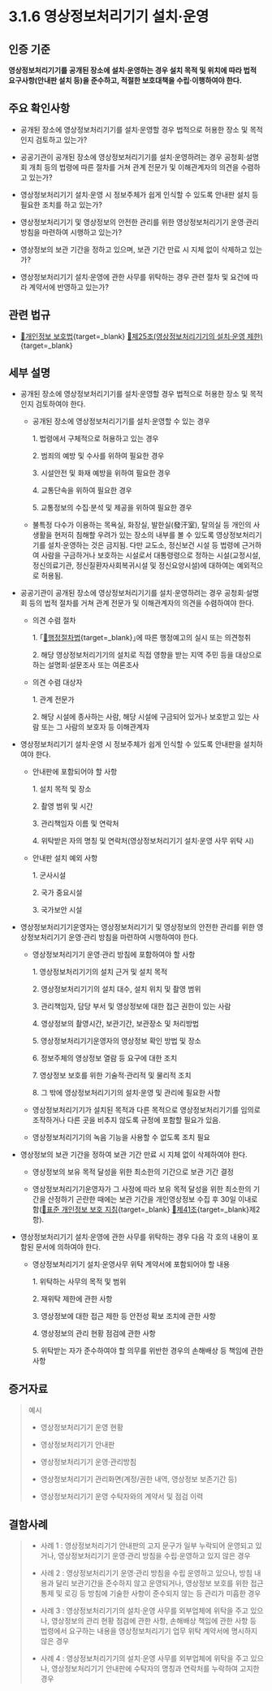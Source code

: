 # 3.1.6 영상정보처리기기 설치·운영

## 인증 기준

**영상정보처리기기를 공개된 장소에 설치·운영하는 경우 설치 목적 및 위치에 따라 법적 요구사항(안내판 설치 등)을 준수하고, 적절한 보호대책을 수립·이행하여야 한다.**

## 주요 확인사항

- 공개된 장소에 영상정보처리기기를 설치·운영할 경우 법적으로 허용한 장소 및 목적인지 검토하고 있는가?

- 공공기관이 공개된 장소에 영상정보처리기기를 설치·운영하려는 경우 공청회·설명회 개최 등의 법령에 따른 절차를 거쳐 관계 전문가 및 이해관계자의 의견을 수렴하고 있는가?

- 영상정보처리기기 설치·운영 시 정보주체가 쉽게 인식할 수 있도록 안내판 설치 등 필요한 조치를 하고 있는가?

- 영상정보처리기기 및 영상정보의 안전한 관리를 위한 영상정보처리기기 운영·관리 방침을 마련하여 시행하고 있는가?

- 영상정보의 보관 기간을 정하고 있으며, 보관 기간 만료 시 지체 없이 삭제하고 있는가?

- 영상정보처리기기 설치·운영에 관한 사무를 위탁하는 경우 관련 절차 및 요건에 따라 계약서에 반영하고 있는가?

## 관련 법규

- [🔗개인정보 보호법][개인정보 보호법 제25조]{target=_blank} [🔗제25조(영상정보처리기기의 설치·운영 제한)][개인정보 보호법 제25조 부분]{target=_blank}

## 세부 설명

- 공개된 장소에 영상정보처리기기를 설치·운영할 경우 법적으로 허용한 장소 및 목적인지 검토하여야 한다.

    - 공개된 장소에 영상정보처리기기를 설치·운영할 수 있는 경우

        1\. 법령에서 구체적으로 허용하고 있는 경우

        2\. 범죄의 예방 및 수사를 위하여 필요한 경우

        3\. 시설안전 및 화재 예방을 위하여 필요한 경우

        4\. 교통단속을 위하여 필요한 경우

        5\. 교통정보의 수집·분석 및 제공을 위하여 필요한 경우

    - 불특정 다수가 이용하는 목욕실, 화장실, 발한실(發汗室), 탈의실 등 개인의 사생활을 현저히 침해할 우려가 있는 장소의 내부를 볼 수 있도록 영상정보처리기기를 설치·운영하는 것은 금지됨. 다만 교도소, 정신보건 시설 등 법령에 근거하여 사람을 구금하거나 보호하는 시설로서 대통령령으로 정하는 시설(교정시설, 정신의료기관, 정신질환자사회복귀시설 및 정신요양시설)에 대하여는 예외적으로 허용됨.

- 공공기관이 공개된 장소에 영상정보처리기기를 설치·운영하려는 경우 공청회·설명회 등의 법적 절차를 거쳐 관계 전문가 및 이해관계자의 의견을 수렴하여야 한다.

    - 의견 수렴 절차

        1\. ｢[🔗행정절차법][행정절차법]{target=_blank}｣에 따른 행정예고의 실시 또는 의견청취

        2\. 해당 영상정보처리기기의 설치로 직접 영향을 받는 지역 주민 등을 대상으로 하는 설명회·설문조사 또는 여론조사

    - 의견 수렴 대상자

        1\. 관계 전문가

        2\. 해당 시설에 종사하는 사람, 해당 시설에 구금되어 있거나 보호받고 있는 사람 또는 그 사람의 보호자 등 이해관계자

- 영상정보처리기기 설치·운영 시 정보주체가 쉽게 인식할 수 있도록 안내판을 설치하여야 한다.

    - 안내판에 포함되어야 할 사항

        1\. 설치 목적 및 장소

        2\. 촬영 범위 및 시간

        3\. 관리책임자 이름 및 연락처

        4\. 위탁받은 자의 명칭 및 연락처(영상정보처리기기 설치·운영 사무 위탁 시)

    - 안내판 설치 예외 사항

        1\. 군사시설

        2\. 국가 중요시설

        3\. 국가보안 시설

- 영상정보처리기기운영자는 영상정보처리기기 및 영상정보의 안전한 관리를 위한 영상정보처리기기 운영·관리 방침을 마련하여 시행하여야 한다.

    - 영상정보처리기기 운영·관리 방침에 포함하여야 할 사항

        1\. 영상정보처리기기의 설치 근거 및 설치 목적

        2\. 영상정보처리기기의 설치 대수, 설치 위치 및 촬영 범위

        3\. 관리책임자, 담당 부서 및 영상정보에 대한 접근 권한이 있는 사람

        4\. 영상정보의 촬영시간, 보관기간, 보관장소 및 처리방법

        5\. 영상정보처리기기운영자의 영상정보 확인 방법 및 장소

        6\. 정보주체의 영상정보 열람 등 요구에 대한 조치

        7\. 영상정보 보호를 위한 기술적·관리적 및 물리적 조치

        8\. 그 밖에 영상정보처리기기의 설치·운영 및 관리에 필요한 사항

    - 영상정보처리기기가 설치된 목적과 다른 목적으로 영상정보처리기기를 임의로 조작하거나 다른 곳을 비추지 않도록 규정에 포함할 필요가 있음.

    - 영상정보처리기기의 녹음 기능을 사용할 수 없도록 조치 필요

- 영상정보의 보관 기간을 정하여 보관 기간 만료 시 지체 없이 삭제하여야 한다.

    - 영상정보의 보유 목적 달성을 위한 최소한의 기간으로 보관 기간 결정

    - 영상정보처리기기운영자가 그 사정에 따라 보유 목적 달성을 위한 최소한의 기간을 산정하기 곤란한 때에는 보관 기간을 개인영상정보 수집 후 30일 이내로 함([🔗표준 개인정보 보호 지침][표준 개인정보 보호지침 제41조]{target=_blank} [🔗제41조][표준 개인정보 보호지침 제41조]{target=_blank}제2항).

- 영상정보처리기기 설치·운영에 관한 사무를 위탁하는 경우 다음 각 호의 내용이 포함된 문서에 의하여야 한다.

    - 영상정보처리기기 설치·운영사무 위탁 계약서에 포함되어야 할 내용

        1\. 위탁하는 사무의 목적 및 범위

        2\. 재위탁 제한에 관한 사항

        3\. 영상정보에 대한 접근 제한 등 안전성 확보 조치에 관한 사항

        4\. 영상정보의 관리 현황 점검에 관한 사항

        5\. 위탁받는 자가 준수하여야 할 의무를 위반한 경우의 손해배상 등 책임에 관한 사항

## 증거자료

> 예시
>
> - 영상정보처리기기 운영 현황
>
> - 영상정보처리기기 안내판
>
> - 영상정보처리기기 운영·관리방침
>
> - 영상정보처리기기 관리화면(계정/권한 내역, 영상정보 보존기간 등)
>
> - 영상정보처리기기 운영 수탁자와의 계약서 및 점검 이력

## 결함사례

> - 사례 1 : 영상정보처리기기 안내판의 고지 문구가 일부 누락되어 운영되고 있거나, 영상정보처리기기 운영·관리 방침을 수립·운영하고 있지 않은 경우
>
> - 사례 2 : 영상정보처리기기 운영·관리 방침을 수립 운영하고 있으나, 방침 내용과 달리 보관기간을 준수하지 않고 운영되거나, 영상정보 보호를 위한 접근통제 및 로깅 등 방침에 기술한 사항이 준수되지 않는 등 관리가 미흡한 경우
>
> - 사례 3 : 영상정보처리기기의 설치·운영 사무를 외부업체에 위탁을 주고 있으나, 영상정보의 관리 현황 점검에 관한 사항, 손해배상 책임에 관한 사항 등 법령에서 요구하는 내용을 영상정보처리기기 업무 위탁 계약서에 명시하지 않은 경우
>
> - 사례 4 : 영상정보처리기기의 설치·운영 사무를 외부업체에 위탁을 주고 있으나, 영상정보처리기기 안내판에 수탁자의 명칭과 연락처를 누락하여 고지한 경우

[개인정보 보호법 제25조]: https://www.law.go.kr/법령/개인정보보호법/(20200805,16930,20200204)/제25조 "개인정보 보호법 제25조"
[개인정보 보호법 제25조 부분]: https://www.law.go.kr/법령/개인정보보호법/제25조 "개인정보 보호법 제25조 부분"

[표준 개인정보 보호지침 제41조]: https://www.law.go.kr/행정규칙/표준개인정보보호지침/(2011-45,20110930)/제41조 "표준 개인정보 보호지침 제41조"

[행정절차법]: https://www.law.go.kr/법령/행정절차법 "행정절차법"
